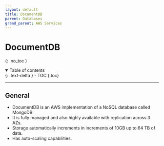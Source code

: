 ```yaml
---
layout: default
title: DocumentDB
parent: Databases
grand_parent: AWS Services
---
```


# DocumentDB
{: .no_toc }

<details open markdown="block">
  <summary>
    Table of contents
  </summary>
  {: .text-delta }
- TOC
{:toc}
</details>

---

## General

- DocumentDB is an AWS implementation of a NoSQL database called MongoDB.
- It is fully managed and also highly available with replication across 3 AZs.
- Storage automatically increments in increments of 10GB up to 64 TB of data.
- Has auto-scaling capabilities.